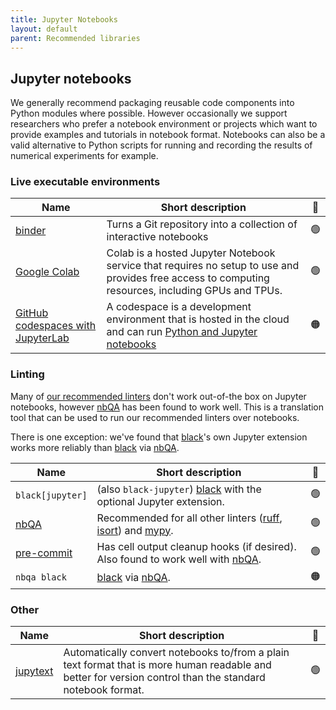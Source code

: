 ```yaml
---
title: Jupyter Notebooks
layout: default
parent: Recommended libraries
---
```


## Jupyter notebooks

We generally recommend packaging reusable code components into Python modules
where possible. However occasionally we support researchers who prefer a
notebook environment or projects which want to provide examples and tutorials in
notebook format. Notebooks can also be a valid alternative to Python scripts for
running and recording the results of numerical experiments for example.

### Live executable environments

| Name                                                                                                                                                                                                  | Short description                                                                                                                                             | 🚦  |
| ----------------------------------------------------------------------------------------------------------------------------------------------------------------------------------------------------- | ------------------------------------------------------------------------------------------------------------------------------------------------------------- | :-: |
| [binder](https://mybinder.org/)                                                                                                                                                                       | Turns a Git repository into a collection of interactive notebooks                                                                                             | 🟢  |
| [Google Colab](https://colab.google/)                                                                                                                                                                 | Colab is a hosted Jupyter Notebook service that requires no setup to use and provides free access to computing resources, including GPUs and TPUs.            | 🟢  |
| [GitHub codespaces with JupyterLab](https://docs.github.com/en/codespaces/developing-in-a-codespace/getting-started-with-github-codespaces-for-machine-learning#opening-your-codespace-in-jupyterlab) | A codespace is a development environment that is hosted in the cloud and can run [Python and Jupyter notebooks](https://github.com/github/codespaces-jupyter) | 🟠  |

### Linting

Many of [our recommended linters](linting) don't work out-of-the box on Jupyter
notebooks, however [nbQA] has been found to work well. This is a translation
tool that can be used to run our recommended linters over notebooks.

There is one exception: we've found that [black]'s own Jupyter extension works
more reliably than [black] via [nbQA].

| Name             | Short description                                                                | 🚦  |
| ---------------- | -------------------------------------------------------------------------------- | :-: |
| `black[jupyter]` | (also `black-jupyter`) [black] with the optional Jupyter extension.              | 🟢  |
| [nbQA]           | Recommended for all other linters ([ruff], [isort]) and [mypy].                  | 🟢  |
| [pre-commit]     | Has cell output cleanup hooks (if desired). Also found to work well with [nbQA]. | 🟢  |
| `nbqa black`     | [black] via [nbQA].                                                              | 🟠  |

### Other

| Name       | Short description                                                                                                                                         | 🚦  |
| ---------- | --------------------------------------------------------------------------------------------------------------------------------------------------------- | :-: |
| [jupytext] | Automatically convert notebooks to/from a plain text format that is more human readable and better for version control than the standard notebook format. | 🟢  |

<!-- URLs for a more readable table & prose 👆 -->

[black]: https://nbqa.readthedocs.io/en/latest/index.html
[nbQA]: https://nbqa.readthedocs.io/en/latest/index.html
[isort]: https://pycqa.github.io/isort
[ruff]: https://github.com/charliermarsh/ruff
[mypy]: https://mypy.readthedocs.io/en/stable
[pre-commit]: https://github.com/kynan/nbstripout
[jupytext]: https://jupytext.readthedocs.io/en/stable/

<!-- TODO: more sections to consider>

## IDE plugins

## CI

<-->
